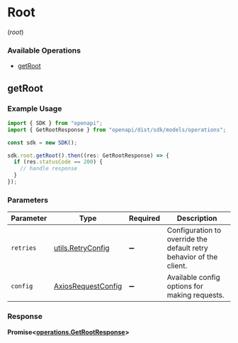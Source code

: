 # Root
(*root*)

### Available Operations

* [getRoot](#getroot)

## getRoot

### Example Usage

```typescript
import { SDK } from "openapi";
import { GetRootResponse } from "openapi/dist/sdk/models/operations";

const sdk = new SDK();

sdk.root.getRoot().then((res: GetRootResponse) => {
  if (res.statusCode == 200) {
    // handle response
  }
});
```

### Parameters

| Parameter                                                           | Type                                                                | Required                                                            | Description                                                         |
| ------------------------------------------------------------------- | ------------------------------------------------------------------- | ------------------------------------------------------------------- | ------------------------------------------------------------------- |
| `retries`                                                           | [utils.RetryConfig](../../models/utils/retryconfig.md)              | :heavy_minus_sign:                                                  | Configuration to override the default retry behavior of the client. |
| `config`                                                            | [AxiosRequestConfig](https://axios-http.com/docs/req_config)        | :heavy_minus_sign:                                                  | Available config options for making requests.                       |


### Response

**Promise<[operations.GetRootResponse](../../models/operations/getrootresponse.md)>**

